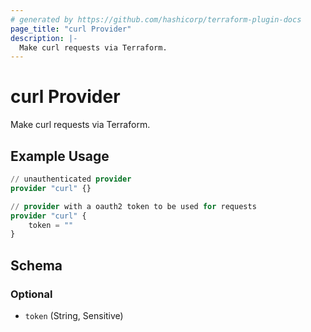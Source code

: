```yaml
---
# generated by https://github.com/hashicorp/terraform-plugin-docs
page_title: "curl Provider"
description: |-
  Make curl requests via Terraform.
---
```


# curl Provider

Make curl requests via Terraform.

## Example Usage

```terraform
// unauthenticated provider
provider "curl" {}

// provider with a oauth2 token to be used for requests
provider "curl" {
    token = ""
}
```

<!-- schema generated by tfplugindocs -->
## Schema

### Optional

- `token` (String, Sensitive)
